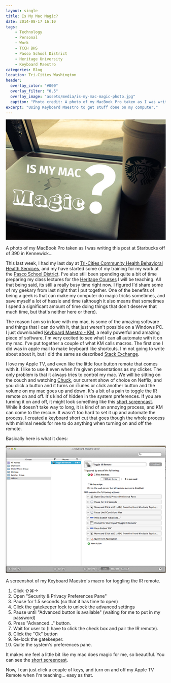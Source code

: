 ```yaml
---
layout: single
title: Is My Mac Magic?
date: 2014-08-17 16:10
tags:
    - Technology
    - Personal
    - Work
    - TCCH BHS
    - Pasco School District
    - Heritage University
    - Keyboard Maestro
categories: Blog 
location: Tri-Cities Washington
header:
  overlay_color: "#000"
  overlay_filter: "0.5"
  overlay_image: "assets/media/is-my-mac-magic-photo.jpg"
  caption: "Photo credit: A photo of my MacBook Pro taken as I was writing this post at Starbucks off of 390 in Kennewick"
excerpt: "Using Keyboard Maestro to get stuff done on my computer."
---
```


![Photo of MacBook Pro](/assets/media/is-my-mac-magic-photo.jpg "A Photo of My MacBook Pro")
<p class="caption">A photo of my MacBook Pro taken as I was writing this post at Starbucks off of 390 in Kennewick...</p>




This last week, I had my last day at [Tri-Cities Community Health Behavioral Health Services][0], and my have started some of my training for my work at the [Pasco School District][1]. I've also still been spending quite a bit of time preparing my class lectures for the [Heritage Courses][2] I will be teaching. All that being said, its still a really busy time right now. I figured I'd share some of my geekary from last night that I put together. One of the benefits of being a geek is that can make my computer do magic tricks sometimes, and save myself a lot of hassle and time (although it also means that sometimes I spend a significant amount of time doing things that don't deserve that much time, but that's neither here or there).

The reason I am so in love with my mac, is some of the amazing software and things that I can do with it, that just weren't possible on a Windows PC. I just downloaded [Keyboard Maestro - KM][3], a really powerful and amazing piece of software. I'm very excited to see what I can all automate with it on my mac. I've put together a couple of what KM calls macros. The first one I did was in apple mail to make keyboard like shortcuts. I'm not going to write about about it, but I did the same as described [Stack Exchange][4].

I love my Apple TV, and even like the little four button remote that comes with it. I like to use it even when I'm given presentations as my clicker. The only problem is that it always tries to control my mac. We will be sitting on the couch and watching [Chuck][5], our current show of choice on Netflix, and you click a button and it turns on iTunes or click another button and the volume on my mac goes up and down. It's a bit of a pain to toggle the IR remote on and off. It's kind of hidden in the system preferences. If you are turning it on and off, it might look something like this [short screencast][6]. While it doesn't take way to long, it is kind of an annoying process, and KM can come to the rescue. It wasn't too hard to set it up and automate the process. I created a keyboard short cut that goes though the whole process with minimal needs for me to do anything when turning on and off the remote.

Basically here is what it does:

![A screenshot of my Keyboard Maestro's macro for toggling the IR remote.](/assets/media/keyboard-maestro-macro-ir-remote.png)

A screenshot of my Keyboard Maestro's macro for toggling the IR remote.

1. Click ⇧⌘→
2. Open "Security &amp; Privacy Preferences Pane"
3. Pause for 1.5 seconds (so that it has time to open)
4. Click the gatekeeper lock to unlock the advanced settings
5. Pause until "Advanced button is available" (waiting for me to put in my password)
6. Press "Advanced..." button.
7. Wait for user to (I have to click the check box and pair the IR remote).
8. Click the "Ok" button
9. Re-lock the gatekeeper.
10. Quite the system's preferences pane.




It makes me feel a little bit like my mac does magic for me, so beautiful. You can see the [short screencast][7].

Now, I can just click a couple of keys, and turn on and off my Apple TV Remote when I'm teaching... easy as that.


[0]: http://www.mytcch.org/
[1]: http://www.psd1.org/site/default.aspx?PageID=1
[2]: http://www.heritage.edu/CampusLocations/TriCities.aspx
[3]: http://www.keyboardmaestro.com/main/
[4]: http://apple.stackexchange.com/questions/53254/gmail-like-keyboard-shortcuts-in-mail-app-keys-without-modifiers
[5]: http://www.imdb.com/title/tt0934814/
[6]: https://v.usetapes.com/AxaSINsYsY
[7]: https://v.usetapes.com/KVk70MAAFE